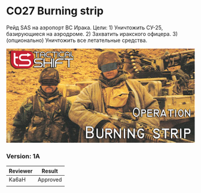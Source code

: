 ﻿# CO27 Burning strip
Рейд SAS на аэропорт ВС Ирака. Цели: 1) Уничтожить СУ-25, базирующиеся на аэродроме. 2) Захватить иракского офицера. 3)(опционально) Уничтожить все летательные средства.

<img src='https://raw.githubusercontent.com/rempopo/CO27_Burning_strip.takistan/master/overview.jpg' />	

### Version: 1A


| Reviewer | Result |
| ------------ | ------------- |
| Ka6aH | Approved |
| | |
